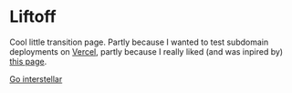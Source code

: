 # Liftoff

Cool little transition page. Partly because I wanted to test subdomain deployments on [Vercel](https://www.vercel.com), partly because I really liked (and was inpired by) [this page](https://harvatt.house/sci-fi).

[Go interstellar](https://liftoff.timothyac.dev/)
